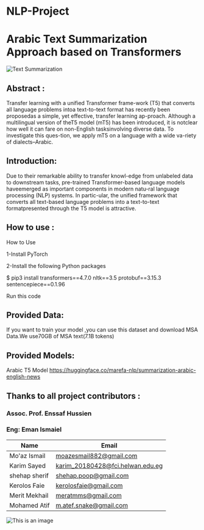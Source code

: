 # NLP-Project

# Arabic Text Summarization Approach based on Transformers

![Text Summarization](https://www.researchgate.net/profile/Hamzeh-Alabool/publication/337653638/figure/fig1/AS:831661906358275@1575295058441/Text-summarization-techniques-4.png)

## Abstract :

Transfer learning with a unified Transformer frame-work (T5) that converts all language problems intoa text-to-text format has recently been proposedas  a  simple,  yet  effective,  transfer  learning  ap-proach.   Although a multilingual version of theT5  model  (mT5)  has  been  introduced,  it  is  notclear how well it can fare on non-English tasksinvolving diverse data.  To investigate this ques-tion, we apply mT5 on a language with a wide va-riety of dialects–Arabic.

## Introduction:

Due to their remarkable ability to transfer knowl-edge from unlabeled data to downstream tasks, pre-trained Transformer-based language models haveemerged as important components in modern natu-ral language processing (NLP) systems. In partic-ular, the unified framework that converts all text-based language problems into a text-to-text formatpresented through the T5 model is attractive.

## How to use :
How to Use

1-Install PyTorch

2-Install the following Python packages

$ pip3 install transformers==4.7.0 nltk==3.5 protobuf==3.15.3 sentencepiece==0.1.96

Run this code

## Provided Data:

If you want to train your model ,you can use this dataset and download 
MSA Data.We   use70GB   of   MSA   text(7.1B   tokens)   

## Provided Models:

Arabic T5 Model 
https://huggingface.co/marefa-nlp/summarization-arabic-english-news

## Thanks to all project contributors :
### Assoc. Prof. Enssaf Hussien
### Eng: Eman Ismaiel

| Name  | Email |
| ------------- | ------------- |
| Mo'az Ismail | moazesmail882@gmail.com |
| Karim Sayed  | karim_20180428@fci.helwan.edu.eg |
| shehap sherif | shehap.poop@gmail.com |
| Kerolos Faie  | kerolosfaie@gmail.com |
| Merit Mekhail  | meratmms@gmail.com  |
| Mohamed Atif  | m.atef.snake@gmail.com  |



![This is an image](https://myoctocat.com/assets/images/base-octocat.svg)



